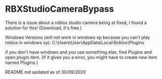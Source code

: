 # RBXStudioCameraBypass
There is a issue about a roblox studio camera being at fixed, I found a solution for this! (Download, it's free.)




Windows Versions (will not work in windows xp because you can't play roblox in windows xp): C:\Users\User\AppData\Local\Roblox\Plugins




if you don't have windows and you use something else, find Plugins and open plugin item. (If it gives you a error, you might have to create new item named Plugins.)




README.md updated as of 30/09/2020
